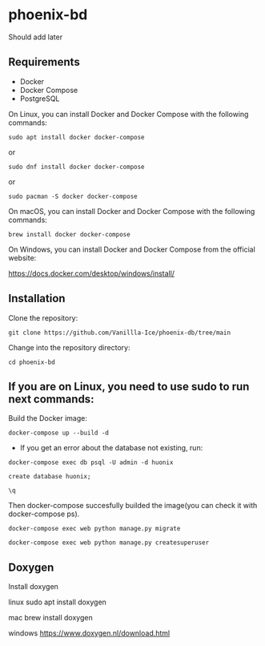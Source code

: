# phoenix-bd
Should add later

## Requirements
- Docker
- Docker Compose
- PostgreSQL

On Linux, you can install Docker and Docker Compose with the following commands:

```
sudo apt install docker docker-compose
```
or
```
sudo dnf install docker docker-compose
```
or
```
sudo pacman -S docker docker-compose
```

On macOS, you can install Docker and Docker Compose with the following commands:

```
brew install docker docker-compose
```

On Windows, you can install Docker and Docker Compose from the official website:

https://docs.docker.com/desktop/windows/install/


## Installation

Clone the repository:

```
git clone https://github.com/Vanillla-Ice/phoenix-db/tree/main
```

Change into the repository directory:

```
cd phoenix-bd
```

## If you are on Linux, you need to use sudo to run next commands:

Build the Docker image:

```
docker-compose up --build -d
```

* If you get an error about the database not existing, run:

```
docker-compose exec db psql -U admin -d huonix

create database huonix;

\q
```
Then docker-compose succesfully builded the image(you can check it with docker-compose ps).
```
docker-compose exec web python manage.py migrate

docker-compose exec web python manage.py createsuperuser
```

## Doxygen
Install doxygen

linux
sudo apt install doxygen

mac
brew install doxygen

windows
https://www.doxygen.nl/download.html

